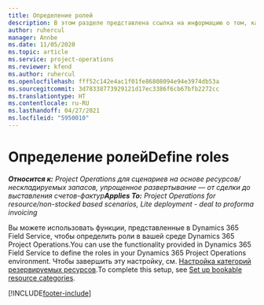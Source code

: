 ```yaml
---
title: Определение ролей
description: В этом разделе представлена ссылка на информацию о том, как настроить категории резервируемых ресурсов.
author: ruhercul
manager: Annbe
ms.date: 11/05/2020
ms.topic: article
ms.service: project-operations
ms.reviewer: kfend
ms.author: ruhercul
ms.openlocfilehash: fff52c142e4ac1f01fe86808094e94e3974db53a
ms.sourcegitcommit: 3d78338773929121d17ec3386f6cb67bfb2272cc
ms.translationtype: HT
ms.contentlocale: ru-RU
ms.lasthandoff: 04/27/2021
ms.locfileid: "5950010"
---
```

# <a name="define-roles"></a><span data-ttu-id="48270-103">Определение ролей</span><span class="sxs-lookup"><span data-stu-id="48270-103">Define roles</span></span>

<span data-ttu-id="48270-104">_**Относится к:** Project Operations для сценариев на основе ресурсов/нескладируемых запасов, упрощенное развертывание — от сделки до выставления счетов-фактур_</span><span class="sxs-lookup"><span data-stu-id="48270-104">_**Applies To:** Project Operations for resource/non-stocked based scenarios, Lite deployment - deal to proforma invoicing_</span></span>

<span data-ttu-id="48270-105">Вы можете использовать функции, представленные в Dynamics 365 Field Service, чтобы определить роли в вашей среде Dynamics 365 Project Operations.</span><span class="sxs-lookup"><span data-stu-id="48270-105">You can use the functionality provided in Dynamics 365 Field Service to define the roles in your Dynamics 365 Project Operations environment.</span></span> <span data-ttu-id="48270-106">Чтобы завершить эту настройку, см. [Настройка категорий резервируемых ресурсов](/dynamics365/field-service/set-up-bookable-resource-categories).</span><span class="sxs-lookup"><span data-stu-id="48270-106">To complete this setup, see [Set up bookable resource categories](/dynamics365/field-service/set-up-bookable-resource-categories).</span></span>


[!INCLUDE[footer-include](../includes/footer-banner.md)]